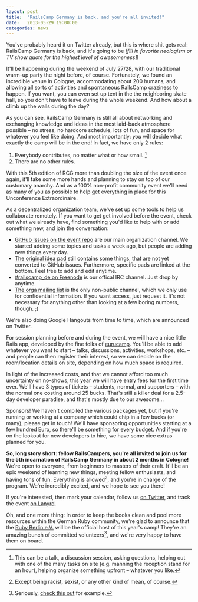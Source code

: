 ```yaml
---
layout: post
title:  "RailsCamp Germany is back, and you're all invited!"
date:   2013-05-29 19:00:00
categories: news
---
```


You've probably heard it on Twitter already, but this is where shit gets real:
RailsCamp Germany is back, and it's going to be *\[fill in favorite neologism or
TV show quote for the highest level of awesomeness\]*!

It'll be happening during the weekend of July 27/28, with our traditional
warm-up party the night before, of course. Fortunately, we found an incredible
venue in Cologne, accommodating about 200 humans, and allowing all sorts of
activities and spontaneous RailsCamp craziness to happen. If you want, you can
even set up tent in the the neighboring skate hall, so you don't have to leave
during the whole weekend. And how about a climb up the walls during the day?

As you can see, RailsCamp Germany is still all about networking and exchanging
knowledge and ideas in the most laid-back atmosphere possible – no stress, no
hardcore schedule, lots of fun, and space for whatever you feel like doing. And
most importantly: *you* will decide what exactly the camp will be in the end! In
fact, we have only 2 rules:

1. Everybody contributes, no matter what or how small. [^foot-1]
2. There are no other rules.

With this 5th edition of RCG more than doubling the size of the event once
again, it'll take some more hands and planning to stay on top of our customary
anarchy. And as a 100% non-profit community event we'll need as many of you as
possible to help get everything in place for this Unconference Extraordinaire.

As a decentralized organization team, we've set up some tools to help us
collaborate remotely. If you want to get get involved before the event, check
out what we already have, find something you'd like to help with or add
something new, and join the conversation:

* [GitHub Issues on the event
  repo](https://github.com/railscamp/railscamp-germany-2013/issues?state=open)
  are our main organization channel. We started adding some topics and tasks a
  week ago, but people are adding new things every day.
* [The original idea pad](http://titanpad.com/BUX3ZVllLt) still contains some
  things, that are not yet converted to GitHub issues. Furthermore, specific
  pads are linked at the bottom. Feel free to add and edit anytime.
* [#railscamp_de on Freenode](irc://irc.freenode.net:7000/railcamp_de) is our
  offical IRC channel. Just drop by anytime.
* [The orga mailing list](https://groups.google.com/forum/#!forum/railscamp2013)
  is the only non-public channel, which we only use for confidential
  information. If you want access, just request it. It's not necessary for
  anything other than looking at a few boring numbers, though. ;)

We're also doing Google Hangouts from time to time, which are announced on
Twitter.

For session planning before and during the event, we will have a nice little
Rails app, developed by the fine folks of [eurucamp](http://2013.eurucamp.org/).
You'll be able to add whatever you want to start – talks, discussions,
activities, workshops, etc. – and people can then register their interest, so we
can decide on the room/location details on site, depending on how much space is
required.

In light of the increased costs, and that we cannot afford too much uncertainty
on no-shows, this year we will have entry fees for the first time ever. We'll
have 3 types of tickets – students, normal, and supporters – with the normal one
costing around 25 bucks. That's still a killer deal for a 2.5-day developer
paradise, and that's mostly due to our awesome...

Sponsors! We haven't compiled the various packages yet, but if you're running or
working at a company which could chip in a few bucks (or many), please get in
touch! We'll have sponsoring opportunities starting at a few hundred Euro, so
there'll be something for every budget. And if you're on the lookout for new
developers to hire, we have some nice extras planned for you.

**So, long story short: fellow RailsCampers, you're all invited to join us for
the 5th incarnation of RailsCamp Germany in about 2 months in Cologne!** We're
open to everyone, from beginners to masters of their craft. It'll be an epic
weekend of learning new things, meeting fellow enthusiasts, and having tons of
fun. Everything is allowed[^foot-3], and you're in charge of the program. We're
incredibly excited, and we hope to see you there!

If you're interested, then mark your calendar, follow us <a
href="https://twitter.com/railscamp_de">on Twitter</a>, and track the event <a
href="http://lanyrd.com/2013/rcg13/">on Lanyrd</a>.

Oh, and one more thing: In order to keep the books clean and pool more resources within
the German Ruby community, we're glad to announce that the [Ruby Berlin
e.V.](http://rubyberlin.org) will be the official host of this year's camp!
They're an amazing bunch of committed volunteers[^foot-2], and we're very happy
to have them on board.

[^foot-1]: This can be a talk, a discussion session, asking questions, helping out
with one of the many tasks on site (e.g. manning the reception stand for an
hour), helping organize something upfront – whatever you like.

[^foot-2]: Seriously, [check this out](https://twitter.com/railscamp_de/status/339386679498530817) for example.

[^foot-3]: Except being racist, sexist, or any other kind of mean, of course.
